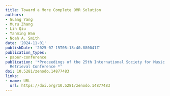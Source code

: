 ```yaml
---
title: Toward a More Complete OMR Solution
authors:
- Guang Yang
- Muru Zhang
- Lin Qiu
- Yanming Wan
- Noah A. Smith
date: '2024-11-01'
publishDate: '2025-07-15T05:13:40.880041Z'
publication_types:
- paper-conference
publication: '*Proceedings of the 25th International Society for Music Information
  Retrieval Conference *'
doi: 10.5281/zenodo.14877483
links:
- name: URL
  url: https://doi.org/10.5281/zenodo.14877483
---
```

